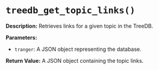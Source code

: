 # `treedb_get_topic_links()`

**Description:**
Retrieves links for a given topic in the TreeDB.

**Parameters:**
- `tranger`: A JSON object representing the database.

**Return Value:**
A JSON object containing the topic links.
